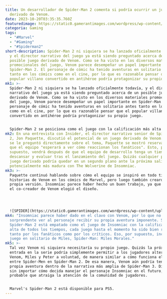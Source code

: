 ```yaml
---
title: Un desarrollador de Spider-Man 2 comenta si podría ocurrir un juego
  derivado de Venom.
date: 2023-10-20T03:35:35.760Z
featuredimage: https://static0.gamerantimages.com/wordpress/wp-content/uploads/2023/10/venom-in-spider-man-2.jpg?q=50&fit=contain&w=1140&h=&dpr=1.5
categoria: Gaming
tags:
  - "#Marvel"
  - "#Gaming"
  - "#Spiderman2"
short-description: Spider-Man 2 ni siquiera se ha lanzado oficialmente todavía,
  y el director narrativo del juego ya está siendo preguntado acerca de un
  posible juego derivado de Venom. Como se ha visto en los diversos materiales
  promocionales del juego, Venom parece desempeñar un papel importante en
  Spider-Man 2. El personaje de cómic ha tenido aventuras en solitario antes
  tanto en los cómics como en el cine, por lo que es razonable pensar que el
  popular villano convertido en antihéroe podría protagonizar su propio juego.
mk1: >-
  Spider-Man 2 ni siquiera se ha lanzado oficialmente todavía, y el director
  narrativo del juego ya está siendo preguntado acerca de un posible juego
  derivado de Venom. Como se ha visto en los diversos materiales promocionales
  del juego, Venom parece desempeñar un papel importante en Spider-Man 2. El
  personaje de cómic ha tenido aventuras en solitario antes tanto en los cómics
  como en el cine, por lo que es razonable pensar que el popular villano
  convertido en antihéroe podría protagonizar su propio juego.


  Spider-Man 2 se posiciona como el juego con la calificación más alta de la serie hasta el momento, por lo que parece que las cosas ya van bien para la exclusiva de PS5. Si bien las cifras de ventas iniciales aún no se han ordenado, el juego también podría ser un superventas, ya que ambos juegos anteriores de la franquicia han superado los 33 millones de copias vendidas. Teniendo en cuenta todo, parece que Insomniac tiene un buen control sobre el universo y parece ser capaz de tomar las decisiones que quiera en el futuro, y los fanáticos estarán a bordo. Quizás eso también signifique una aventura en solitario para un antagonista querido por los fans.
mk2: En una entrevista con Insider, el director narrativo senior de Spider-Man
  2, Jon Paquette, discutió el potencial de un juego derivado de Venom. Cuando
  se le preguntó directamente sobre el tema, Paquette se mostró reservado y dijo
  que el equipo "esperará a ver cómo reaccionan los fanáticos". Esto, por
  supuesto, vendrá después de que el equipo de desarrollo tenga un tiempo para
  descansar y evaluar tras el lanzamiento del juego. Quizás cualquier posible
  juego derivado podría quedar en un segundo plano ante la próxima salida
  potencialmente más madura con The Wolverine de Insomniac.
mk3: >-
  Paquette continuó hablando sobre cómo el equipo se inspiró en todo tipo de
  historias de Venom en los cómics de Marvel, pero luego también crearon su
  propia versión. Insomniac parece haber hecho un buen trabajo, ya que incluso
  el co-creador de Venom elogió el diseño.




  ![SPIDER](https://static0.gamerantimages.com/wordpress/wp-content/uploads/2023/10/spider-man-2-cinematic-tv-spot.jpg?q=50&fit=crop&w=1500&dpr=1.5 "SPIDER")
mk4: "Insomniac parece haber dado en el clavo con Venom, por lo que no sería
  sorprendente ver al personaje recibir su propia aventura imponente. Si bien
  Spider-Man 2 está empatado como el juego de Insomniac con la calificación más
  alta de todos los tiempos, cada juego hasta el momento ha sido bien recibido
  tanto por los fanáticos como por los críticos. Eso, por supuesto, incluye el
  juego en solitario de Miles, Spider-Man: Miles Morales."
mk5: >-
  Tal vez Venom ni siquiera necesitaría su propio juego. Quizás la próxima
  entrada en la serie podría simplemente permitir a los jugadores alternar entre
  Venom, Miles y Peter a voluntad, de manera similar a cómo funciona el cambio
  entre Spider-Men en Spider-Man 2. De esa manera, Venom aún podría tener su
  propia aventura dentro de la narrativa más amplia de Spider-Man 3. Dicho esto,
  sin importar cómo decida manejar el personaje Insomniac en el futuro, es
  probable que atraiga la atención de la comunidad de jugadores.


  Marvel's Spider-Man 2 está disponible para PS5.
---
```

